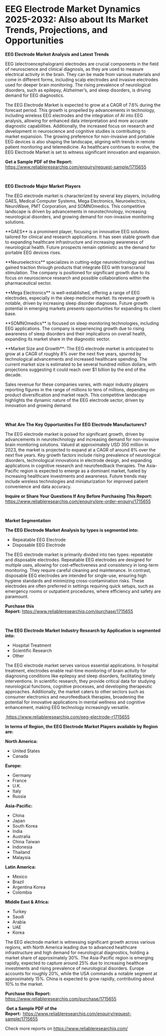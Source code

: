 <p><h1>EEG Electrode Market Dynamics 2025-2032: Also about Its Market Trends, Projections, and Opportunities</h1></p><p><strong>EEG Electrode Market Analysis and Latest Trends</strong></p>
<p><p>EEG (electroencephalogram) electrodes are crucial components in the field of neuroscience and clinical diagnosis, as they are used to measure electrical activity in the brain. They can be made from various materials and come in different forms, including scalp electrodes and invasive electrodes used for deeper brain monitoring. The rising prevalence of neurological disorders, such as epilepsy, Alzheimer’s, and sleep disorders, is driving demand for EEG diagnostics. </p><p>The EEG Electrode Market is expected to grow at a CAGR of 7.6% during the forecast period. This growth is propelled by advancements in technology, including wireless EEG electrodes and the integration of AI into EEG analysis, allowing for enhanced data interpretation and more accurate diagnostic capabilities. Additionally, the increased focus on research and development in neuroscience and cognitive studies is contributing to market expansion. The growing preference for non-invasive and portable EEG devices is also shaping the landscape, aligning with trends in remote patient monitoring and telemedicine. As healthcare continues to evolve, the EEG Electrode Market is set to witness significant innovation and expansion.</p></p>
<p><strong>Get a Sample PDF of the Report:&nbsp;</strong> <a href="https://www.reliableresearchiq.com/enquiry/request-sample/1715655?utm_campaign=3513&utm_medium=2&utm_source=Github&utm_content=ia&utm_term=28032025&utm_id=eeg-electrode">https://www.reliableresearchiq.com/enquiry/request-sample/1715655</a></p>
<p>&nbsp;</p>
<p><strong>EEG Electrode Major Market Players</strong></p>
<p><p>The EEG electrode market is characterized by several key players, including GAES, Medical Computer Systems, Mega Electronics, Neuroelectrics, NeuroWave, PMT Corporation, and SOMNOmedics. This competitive landscape is driven by advancements in neurotechnology, increasing neurological disorders, and growing demand for non-invasive monitoring solutions.</p><p>**GAES** is a prominent player, focusing on innovative EEG solutions tailored for clinical and research applications. It has seen stable growth due to expanding healthcare infrastructure and increasing awareness of neurological health. Future prospects remain optimistic as the demand for portable EEG devices rises.</p><p>**Neuroelectrics** specializes in cutting-edge neurotechnology and has gained traction through products that integrate EEG with transcranial stimulation. The company is positioned for significant growth due to its focus on neuroscience research and possible collaborations within the pharmaceutical sector.</p><p>**Mega Electronics** is well-established, offering a range of EEG electrodes, especially in the sleep medicine market. Its revenue growth is notable, driven by increasing sleep disorder diagnoses. Future growth potential in emerging markets presents opportunities for expanding its client base.</p><p>**SOMNOmedics** is focused on sleep monitoring technologies, including EEG applications. The company is experiencing growth due to rising awareness of sleep disorders and their implications on overall health, expanding its market share in the diagnostic sector.</p><p>**Market Size and Growth**: The EEG electrode market is anticipated to grow at a CAGR of roughly 8% over the next five years, spurred by technological advancements and increased healthcare spending. The current market size is estimated to be several hundred million dollars, with projections suggesting it could reach over $1 billion by the end of the decade.</p><p>Sales revenue for these companies varies, with major industry players reporting figures in the range of millions to tens of millions, depending on product diversification and market reach. This competitive landscape highlights the dynamic nature of the EEG electrode sector, driven by innovation and growing demand.</p></p>
<p>&nbsp;</p>
<p><strong>What Are The Key Opportunities For EEG Electrode Manufacturers?</strong></p>
<p><p>The EEG electrode market is poised for significant growth, driven by advancements in neurotechnology and increasing demand for non-invasive brain monitoring solutions. Valued at approximately USD 350 million in 2023, the market is projected to expand at a CAGR of around 8% over the next five years. Key growth factors include rising prevalence of neurological disorders, technological innovations in electrode design, and expanding applications in cognitive research and neurofeedback therapies. The Asia-Pacific region is expected to emerge as a dominant market, fueled by increasing healthcare investments and awareness. Future trends may include wireless technologies and miniaturization for improved patient convenience and data accuracy.</p></p>
<p><strong>Inquire or Share Your Questions If Any Before Purchasing This Report:</strong> <a href="https://www.reliableresearchiq.com/enquiry/pre-order-enquiry/1715655?utm_campaign=3513&utm_medium=2&utm_source=Github&utm_content=ia&utm_term=28032025&utm_id=eeg-electrode">https://www.reliableresearchiq.com/enquiry/pre-order-enquiry/1715655</a></p>
<p>&nbsp;</p>
<p><strong>Market Segmentation</strong></p>
<p><strong>The EEG Electrode Market Analysis by types is segmented into:</strong></p>
<p><ul><li>Repeatable EEG Electrode</li><li>Disposable EEG Electrode</li></ul></p>
<p><p>The EEG electrode market is primarily divided into two types: repeatable and disposable electrodes. Repeatable EEG electrodes are designed for multiple uses, allowing for cost-effectiveness and consistency in long-term monitoring. They require careful cleaning and maintenance. In contrast, disposable EEG electrodes are intended for single-use, ensuring high hygiene standards and minimizing cross-contamination risks. These electrodes are often preferred in settings requiring quick setups, such as emergency rooms or outpatient procedures, where efficiency and safety are paramount.</p></p>
<p><strong>Purchase this Report:&nbsp;</strong><a href="https://www.reliableresearchiq.com/purchase/1715655?utm_campaign=3513&utm_medium=2&utm_source=Github&utm_content=ia&utm_term=28032025&utm_id=eeg-electrode">https://www.reliableresearchiq.com/purchase/1715655</a></p>
<p>&nbsp;</p>
<p><strong>The EEG Electrode Market Industry Research by Application is segmented into:</strong></p>
<p><ul><li>Hospital Treatment</li><li>Scientific Research</li><li>Other</li></ul></p>
<p><p>The EEG electrode market serves various essential applications. In hospital treatment, electrodes enable real-time monitoring of brain activity for diagnosing conditions like epilepsy and sleep disorders, facilitating timely interventions. In scientific research, they provide critical data for studying neurological functions, cognitive processes, and developing therapeutic approaches. Additionally, the market caters to other sectors such as consumer electronics and neurofeedback therapies, broadening the potential for innovative applications in mental wellness and cognitive enhancement, making EEG technology increasingly versatile.</p></p>
<p><a href="https://www.reliableresearchiq.com/eeg-electrode-r1715655?utm_campaign=3513&utm_medium=2&utm_source=Github&utm_content=ia&utm_term=28032025&utm_id=eeg-electrode">&nbsp;https://www.reliableresearchiq.com/eeg-electrode-r1715655</a></p>
<p><strong>In terms of Region, the EEG Electrode Market Players available by Region are:</strong></p>
<p>
    <p> <strong> North America: </strong>
        <ul>
            <li>United States</li>
            <li>Canada</li>
        </ul>
        </p> 
    <p> <strong> Europe: </strong>
        <ul>
            <li>Germany</li>
            <li>France</li>
            <li>U.K.</li>
            <li>Italy</li>
            <li>Russia</li>
        </ul>
        </p> 
    <p> <strong> Asia-Pacific: </strong>
        <ul>
            <li>China</li>
            <li>Japan</li>
            <li>South Korea</li>
            <li>India</li>
            <li>Australia</li>
            <li>China Taiwan</li>
            <li>Indonesia</li>
            <li>Thailand</li>
            <li>Malaysia</li>
        </ul>
        </p> 
    <p> <strong> Latin America: </strong>
        <ul>
            <li>Mexico</li>
            <li>Brazil</li>
            <li>Argentina Korea</li>
            <li>Colombia</li>
        </ul>
        </p> 
    <p> <strong> Middle East & Africa: </strong>
        <ul>
            <li>Turkey</li>
            <li>Saudi</li>
            <li>Arabia</li>
            <li>UAE</li>
            <li>Korea</li>
        </ul>
    </p>
    </p>
<p><p>The EEG electrode market is witnessing significant growth across various regions, with North America leading due to advanced healthcare infrastructure and high demand for neurological diagnostics, holding a market share of approximately 30%. The Asia-Pacific region is emerging rapidly, expected to capture around 25% due to increasing healthcare investments and rising prevalence of neurological disorders. Europe accounts for roughly 20%, while the USA commands a notable segment at approximately 15%. China is expected to grow rapidly, contributing about 10% to the market.</p></p>
<p><strong>Purchase this Report: </strong><a href="https://www.reliableresearchiq.com/purchase/1715655?utm_campaign=3513&utm_medium=2&utm_source=Github&utm_content=ia&utm_term=28032025&utm_id=eeg-electrode">https://www.reliableresearchiq.com/purchase/1715655</a></p>
<p>&nbsp;<strong>Get a Sample PDF of the Report:&nbsp;&nbsp;</strong><a href="https://www.reliableresearchiq.com/enquiry/request-sample/1715655?utm_campaign=3513&utm_medium=2&utm_source=Github&utm_content=ia&utm_term=28032025&utm_id=eeg-electrode">https://www.reliableresearchiq.com/enquiry/request-sample/1715655</a></p>
<p><strong></strong></p>
<p>Check more reports on <a href="https://www.reliableresearchiq.com/?utm_campaign=3513&utm_medium=2&utm_source=Github&utm_content=ia&utm_term=28032025&utm_id=eeg-electrode">https://www.reliableresearchiq.com/</a></p>
